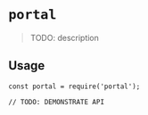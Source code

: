 # `portal`

> TODO: description

## Usage

```
const portal = require('portal');

// TODO: DEMONSTRATE API
```
